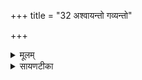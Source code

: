 +++
title = "32 अश्वायन्तो गव्यन्तो"

+++
<details><summary>मूलम्</summary>

अ॒श्वा॒यन्तो॑ ग॒व्यन्तो॑ वा॒जय॑न्तः ।  
हवा॑महे॒ त्वोप॑गन्त॒वा उ॑ ।  
आ॒भूष॑न्तस्त्वा सुम॒तौ नवा॑याम् ।  
व॒यमि॑न्द्र त्वा शु॒नꣳ हु॑वेम ॥45॥  


</details>

<details><summary>सायणटीका</summary>

32द्वात्रिंशीमाह - हे इन्द्र! वयं अश्वायन्तः अश्वमात्मन इच्छन्तः गव्यन्तः गामात्मन इच्छन्त वाजयन्तः वाजमन्नमात्मन इच्छन्तः त्वां उपगन्त वा उ उपगन्तुमेव हवामहे आह्वयामः ॥ नवायां नूतनायां सुमतौ शोभनायां भक्तियुक्तायां अस्मद्बुद्धौ त्वामाभूषन्तः सर्वतः प्रशंसन्तो वयं हे इन्द्र! त्वा शुनं त्वद्रूपं वायुं तदुपलक्षितमादित्यं च हुवेम आह्वयामः ॥ तदेतन्मन्त्रत्रयं शुनासीरगुणकेन्द्रदेवताके कर्मणि द्रष्टव्यम् ॥॥  

वेदार्थस्य प्रकाशेन तमो हार्दं निवारयन् ॥   
पुमर्थांश्चतुरो देयाद्विद्यातीर्थमहेश्वरः ॥॥   

इति श्रीमद्वीरबुक्कणसाम्राज्यधुरंधर श्रीमत्सायणाचार्यविरचिते माधवीये वेदार्थप्रकाशे कृष्णयजुर्वेदीयतैतिरीयब्राह्मणभाष्ये द्वितीयाष्टके पञ्चमप्रपाठके अष्टमोऽनुवाकः ॥

पञ्चमप्रपाठकः समाप्तः ॥  
</details>

